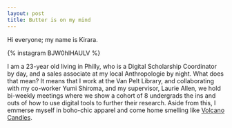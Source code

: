 ```yaml
---
layout: post
title: Butter is on my mind
---
```


Hi everyone; my name is Kirara.

{% instagram BJW0hIHAULV %}

I am a 23-year old living in Philly, who is a Digital Scholarship Coordinator by day, and a sales associate at my local Anthropologie by night. What does that mean? It means that I work at the Van Pelt Library, and collaborating with my co-worker Yumi Shiroma, and my supervisor, Laurie Allen, we hold bi-weekly meetings where we show a cohort of 8 undergrads the ins and outs of how to use digital tools to further their research. Aside from this, I emmerse myself in boho-chic apparel and come home smelling like [Volcano Candles](http://www.anthropologie.com/anthro/product/A19851559.jsp#/). 

